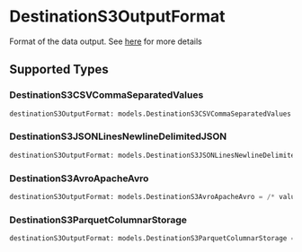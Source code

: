 # DestinationS3OutputFormat

Format of the data output. See <a href="https://docs.airbyte.com/integrations/destinations/s3/#supported-output-schema">here</a> for more details


## Supported Types

### DestinationS3CSVCommaSeparatedValues

```python
destinationS3OutputFormat: models.DestinationS3CSVCommaSeparatedValues = /* values here */
```

### DestinationS3JSONLinesNewlineDelimitedJSON

```python
destinationS3OutputFormat: models.DestinationS3JSONLinesNewlineDelimitedJSON = /* values here */
```

### DestinationS3AvroApacheAvro

```python
destinationS3OutputFormat: models.DestinationS3AvroApacheAvro = /* values here */
```

### DestinationS3ParquetColumnarStorage

```python
destinationS3OutputFormat: models.DestinationS3ParquetColumnarStorage = /* values here */
```

